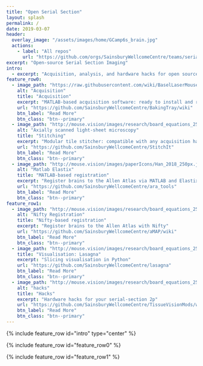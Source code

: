 ```yaml
---
title: "Open Serial Section"
layout: splash
permalink: /
date: 2019-03-07
header:
  overlay_image: "/assets/images/home/GCamp6s_brain.jpg"
  actions:
    - label: "All repos"
      url: "https://github.com/orgs/SainsburyWellcomeCentre/teams/serial2p/repositories"
excerpt: "Open-source Serial Section Imaging"
intro:
  - excerpt: "Acquisition, analysis, and hardware hacks for open source serial section imaging"
feature_row0:
  - image_path: "https://raw.githubusercontent.com/wiki/BaselLaserMouse/StitchIt/images/rgb_brain_example.jpg"
    alt: "Acquisition"
    title: "Acquisition"
    excerpt: "MATLAB-based acquisition software: ready to install and ready to modify"
    url: "https://github.com/SainsburyWellcomeCentre/BakingTray/wiki"
    btn_label: "Read More"
    btn_class: "btn--primary"
  - image_path: "http://mouse.vision/images/research/board_equations_256.jpg"
    alt: "Axially scanned light-sheet microscopy"
    title: "Stitching"
    excerpt: "Modular tile stitcher: compatible with any acquisition hardware."
    url: "https://github.com/SainsburyWellcomeCentre/StitchIt"
    btn_label: "Read More"
    btn_class: "btn--primary"
  - image_path: "http://mouse.vision/images/paperIcons/Han_2018_250px.jpg"
    alt: "Matlab Elastix"
    title: "MATLAB-based registration"
    excerpt: "Register brains to the Allen Atlas via MATLAB and Elastix"
    url: "https://github.com/SainsburyWellcomeCentre/ara_tools"
    btn_label: "Read More"
    btn_class: "btn--primary"
feature_row1:
  - image_path: "http://mouse.vision/images/research/board_equations_256.jpg"
    alt: "Nifty Registration"
    title: "Nifty-based registration"
    excerpt: "Register brains to the Allen Atlas with Nifty"
    url: "https://github.com/SainsburyWellcomeCentre/aMAP/wiki"
    btn_label: "Read More"
    btn_class: "btn--primary"
  - image_path: "http://mouse.vision/images/research/board_equations_256.jpg"
    title: "Visualisation: Lasagna"
    excerpt: "Slicing visualisation in Python"
    url: "https://github.com/SainsburyWellcomeCentre/lasagna"
    btn_label: "Read More"
    btn_class: "btn--primary"
  - image_path: "http://mouse.vision/images/research/board_equations_256.jpg"
    alt: "hacks"
    title: "Hacks"
    excerpt: "Hardware hacks for your serial-section 2p"
    url: "https://github.com/SainsburyWellcomeCentre/TissueVisionMods/wiki"
    btn_label: "Read More"
    btn_class: "btn--primary"
---
```

{% include feature_row id="intro" type="center" %}

{% include feature_row id="feature_row0" %}

{% include feature_row id="feature_row1" %}
